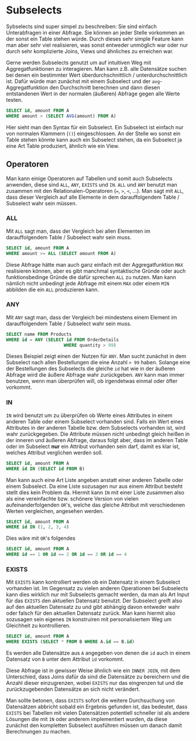# Subselects

Sybselects sind super simpel zu beschreiben: Sie sind einfach Unterabfragen in einer Abfrage. Sie können an jeder Stelle vorkommen an der sonst ein Table stehen würde. Durch dieses sehr simple Feature kann man aber sehr viel realisieren, was sonst entweder unmöglich war oder nur durch sehr komplizierte Joins, Views und ähnliches zu erreichen war. 

Gerne werden Subselects genutzt um auf intuitiven Weg mit Aggregatfunktionen zu interagieren. Man kann z.B. alle Datensätze suchen bei denen ein bestimmter Wert überdurchschnittlich / unterdurchschnittlich ist. Dafür würde man zunächst mit einem Subselect und der `avg`-Aggregatfunktion den Durchschnitt berechnen und dann diesen entstandenen Wert in der normalen (äußeren) Abfrage gegen alle Werte testen. 

```sql
SELECT id, amount FROM A
WHERE amount > (SELECT AVG(amount) FROM A)
```

Hier sieht man den Syntax für ein Subselect. Ein Subselect ist einfach nur von normalen Klammern (`()`) eingeschlossen. An der Stelle wo sonst ein Table stehen könnte kann auch ein Subselect stehen, da ein Subselect ja eine Art Table produziert, ähnlich wie ein View. 

## Operatoren

Man kann einige Operatoren auf Tabellen und somit auch Subselects anwenden, diese sind `ALL`, `ANY`, `EXISTS` und `IN`.  `ALL` und `ANY`  benutzt man zusammen mit den Relationalen-Operatoren (`=`, `>`, `<`, ...). Man sagt mit `ALL`, dass dieser Vergleich auf alle Elemente in dem darauffolgendem Table / Subselect wahr sein müssen. 

### ALL

Mit ``ALL`` sagt man, dass der Vergleich bei allen Elementen im darauffolgendem Table / Subselect wahr sein muss. 

```sql
SELECT id, amount FROM A
WHERE amount >= ALL (SELECT amount FROM A)
```

Diese Abfrage hätte man auch ganz einfach mit der Aggregatfunktion `MAX` realisieren können, aber es gibt manchmal syntaktische Gründe oder auch funktionsbedinge Gründe die dafür sprechen `ALL` zu nutzen. Man kann nämlich nicht unbedingt jede Abfrage mit einem `MAX` oder einem `MIN` abbilden die ein `ALL` produzieren kann. 

### ANY

Mit `ANY` sagt man, dass der Vergleich bei mindestens einem Element im darauffolgendem Table / Subselect wahr sein muss. 

```sql
SELECT name FROM Products
WHERE id = ANY (SELECT id FROM OrderDetails
                      WHERE quantity > 99)
```

Dieses Beispiel zeigt einen der Nutzen für `ANY`.  Man sucht zunächst in dem Subselect nach allen Bestellungen die eine Anzahl `> 99` haben. Solange eine der Bestellungen des Subselects die gleiche `id` hat wie in der äußeren Abfrage wird die äußere Abfrage wahr zurückgeben.  `ANY` kann man immer benutzen, wenn man überprüfen will, ob irgendetwas einmal oder öfter vorkommt.

### IN

`IN` wird benutzt um zu überprüfen ob Werte eines Attributes in einem anderen Table oder einem Subselect vorhanden sind. Falls ein Wert eines Attributes in der anderen Tabelle bzw. dem Subselects vorhanden ist, wird wahr zurückgegeben. Die Attribute müssen nicht unbedingt gleich heißen in der inneren und äußeren Abfrage, daraus folgt aber, dass im anderen Table oder im Subselect **nur** ein Attribut vorhanden sein darf, damit es klar ist, welches Attribut verglichen werden soll.

```sql
SELECT id, amount FROM A
WHERE id IN (SELECT id FROM B)
```

Man kann auch eine Art Liste angeben anstatt einer anderen Tabelle oder einem Subselect. Da eine Liste sozusagen nur aus einem Attribut besteht stellt dies kein Problem da. Hiermit kann `IN` mit einer Liste zusammen also als eine vereinfachte bzw. schönere Version von vielen aufeinanderfolgenden `OR`'s, welche das gleiche Attribut mit verschiedenen Werten vergleichen, angesehen werden.

```sql
SELECT id, amount FROM A
WHERE id IN (1, 2, 3, 4)
```

Dies wäre mit `OR`'s folgendes

```sql
SELECT id, amount FROM A
WHERE id == 1 OR id == 2 OR id == 3 OR id == 4
```

### EXISTS

Mit `EXISTS` kann kontrolliert werden ob ein Datensatz in einem Subselect vorhanden ist.  Im Gegensatz zu vielen anderen Operationen bei Subselects kann dies wirklich nur mit Subselects gemacht werden, da man als Art Input  für das `EXISTS` den aktuellen Datensatz benutzt. Der Subselect greift also auf den aktuellen Datensatz zu und gibt abhängig davon entweder wahr oder falsch für den aktuellen Datensatz zurück. Man kann hiermit also sozusagen sein eigenes `IN` konstruiren mit personalisiertem Weg um Gleichheit zu kontrollieren. 

```sql
SELECT id, amount FROM A
WHERE EXISTS (SELECT * FROM B WHERE A.id == B.id)
```

Es werden alle Datensätze aus `A` angegeben von denen die `id` auch in einem Datensatz von `B` unter dem Attribut `id` vorkommt. 

Diese Abfrage ist in gewisser Weise ähnlich wie ein `INNER JOIN`, mit dem Unterschied, dass Joins dafür da sind die Datensätze zu bereichern und die Anzahl dieser einzugrenzen, wobei `EXISTS` nur das eingrenzen tut und die zurückzugebenden Datensätze an sich nicht verändert.

Man sollte betonen, dass `EXISTS` sofort die weitere Durchsuchung von Datensätzen abbricht sobald ein Ergebnis gefunden ist, das bedeutet, dass `EXISTS` bei Tabellen mit vielen Datensätzen potentiell schneller ist als andere Lösungen die mit `IN` oder anderem implementiert wurden, da diese zunächst den kompletten Subselect ausführen müssen um danach damit Berechnungen zu machen.